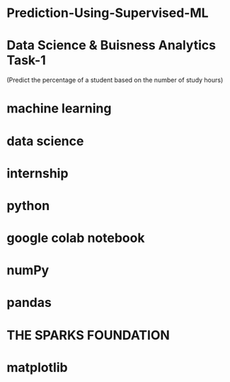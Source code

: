 # Prediction-Using-Supervised-ML
# Data Science & Buisness Analytics Task-1 
(Predict the percentage of a student based on the number of study hours)
# machine learning
# data science
# internship
# python
# google colab  notebook
# numPy
# pandas
# THE SPARKS FOUNDATION
# matplotlib
